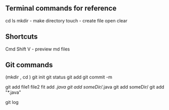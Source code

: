 ## Terminal commands for reference
cd
ls
mkdir - make directory
touch - create file
open <filename>
clear

## Shortcuts
Cmd Shift V - preview md files


## Git commands
(mkdir <project-name>, cd <project-name>)
git init
git status
git add
git commit -m <description>


git add file1 file2
fit add *.java
git add someDir/*.java
git add someDir/
git add "*.java"

git log

